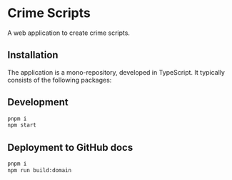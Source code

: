 # Crime Scripts

A web application to create crime scripts.

## Installation

The application is a mono-repository, developed in TypeScript. It typically consists of the following packages:

## Development

```bash
pnpm i
npm start
```

## Deployment to GitHub docs

```bash
pnpm i
npm run build:domain
```
